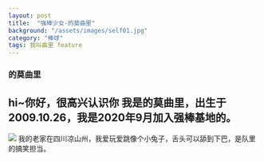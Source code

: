 ```yaml
---
layout: post
title:  "强棒少女-的莫曲里"
background: "/assets/images/self01.jpg"
category: "棒球"
tags: 我叫曲里 feature
---
```


### 的莫曲里
hi~你好，很高兴认识你
我是的莫曲里，出生于2009.10.26，我是2020年9月加入强棒基地的。  
---
![](https://i.loli.net/2021/03/14/cM6ZoQzbtGDkmAi.png)
我的老家在四川凉山州，我爱玩爱跳像个小兔子，舌头可以舔到下巴，是队里的搞笑担当。  


